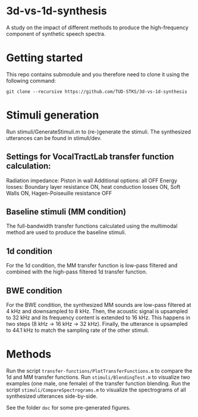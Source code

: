 # 3d-vs-1d-synthesis
A study on the impact of different methods to produce the high-frequency component of synthetic speech spectra.

# Getting started
This repo contains submodule and you therefore need to clone it using the following command:
```
git clone --recursive https://github.com/TUD-STKS/3d-vs-1d-synthesis
```

# Stimuli generation
Run stimuli/GenerateStimuli.m to (re-)generate the stimuli. The synthesized utterances can be found in stimuli/dev.

## Settings for VocalTractLab transfer function calculation:
Radiation impedance: Piston in wall
Additional options: all OFF
Energy losses: Boundary layer resistance ON, heat conduction losses ON, Soft Walls ON, Hagen-Poiseuille resistance OFF

## Baseline stimuli (MM condition)
The full-bandwidth transfer functions calculated using the multimodal method are used to produce the baseline stimuli.

## 1d condition
For the 1d condition, the MM transfer function is low-pass filtered and combined with the high-pass filtered 1d transfer function.

## BWE condition
For the BWE condition, the synthesized MM sounds are low-pass filtered at 4 kHz and downsampled to 8 kHz. Then, the acoustic signal is upsampled to 32 kHz and its frequency content is extended to 16 kHz. This happens in two steps (8 kHz -> 16 kHz -> 32 kHz).
Finally, the utterance is upsampled to 44.1 kHz to match the sampling rate of the other stimuli.

# Methods
Run the script `transfer-functions/PlotTransferFunctions.m` to compare the 1d and MM transfer functions.
Run `stimuli/BlendingTest.m` to visualize two examples (one male, one female) of the transfer function blending.
Run the script `stimuli/CompareSpectrograms.m` to visualize the spectrograms of all synthesized utterances side-by-side.

See the folder `doc` for some pre-generated figures.






